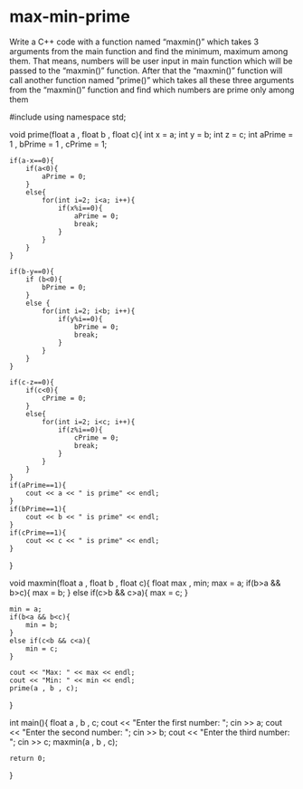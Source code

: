 # max-min-prime
Write a C++ code with a function named “maxmin()” which takes 3 arguments from the main function and find the minimum, maximum among them. That means, numbers will be user input in main function which will be passed to the “maxmin()” function. After that the “maxmin()” function will call another function named ”prime()” which takes all these three arguments from the “maxmin()” function and find which numbers are prime only among them


#include <iostream>
using namespace std;

void prime(float a , float b , float c){
    int x = a;
    int y = b;
    int z = c;
    int aPrime = 1 , bPrime = 1 , cPrime = 1;

    if(a-x==0){
        if(a<0){
            aPrime = 0;
        }
        else{
            for(int i=2; i<a; i++){
                if(x%i==0){
                    aPrime = 0;
                    break;
                }
            }
        }
    }

    if(b-y==0){
        if (b<0){
            bPrime = 0;
        }
        else {
            for(int i=2; i<b; i++){
                if(y%i==0){
                    bPrime = 0;
                    break;
                }
            }
        }
    }

    if(c-z==0){
        if(c<0){
            cPrime = 0;
        }
        else{
            for(int i=2; i<c; i++){
                if(z%i==0){
                    cPrime = 0;
                    break;
                }
            }
        }
    }
    if(aPrime==1){
        cout << a << " is prime" << endl;
    }
    if(bPrime==1){
        cout << b << " is prime" << endl;
    }
    if(cPrime==1){
        cout << c << " is prime" << endl;
    }
}

void maxmin(float a , float b , float c){
    float max , min;
    max = a;
    if(b>a && b>c){
        max = b;
    }
    else if(c>b && c>a){
        max = c;
    }

    min = a;
    if(b<a && b<c){
        min = b;
    }
    else if(c<b && c<a){
        min = c;
    }

    cout << "Max: " << max << endl;
    cout << "Min: " << min << endl;
    prime(a , b , c);
}

int main(){
    float a , b , c;
    cout << "Enter the first number: ";
    cin >> a;
    cout << "Enter the second number: ";
    cin >> b;
    cout << "Enter the third number: ";
    cin >> c;
    maxmin(a , b , c);


    return 0;
}
